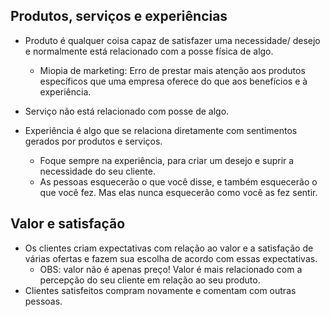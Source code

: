 ## Produtos, serviços e experiências

* Produto é qualquer coisa capaz de satisfazer uma necessidade/ desejo e normalmente está relacionado com a posse física de algo.
    - Miopia de marketing: Erro de prestar mais atenção aos produtos específicos que
    uma empresa oferece do que aos benefícios e à experiência.

* Serviço não está relacionado com posse de algo.

* Experiência é algo que se relaciona diretamente com sentimentos gerados por produtos e serviços.
    - Foque sempre na experiência, para criar um desejo e suprir a necessidade do seu cliente.
    - As pessoas esquecerão o que você disse, e também esquecerão o que você fez. Mas elas nunca esquecerão como você as fez sentir.

## Valor e satisfação

* Os clientes criam expectativas com relação ao valor e a satisfação de várias ofertas e fazem sua escolha de acordo com essas expectativas.
    - OBS: valor não é apenas preço! Valor é mais relacionado com a percepção do seu cliente em relação ao seu produto.
* Clientes satisfeitos compram novamente e comentam com outras pessoas.
